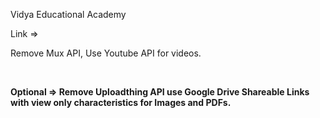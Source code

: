 Vidya Educational Academy

Link =>

<p>Remove Mux API, Use Youtube API for videos.</p>
<br/>
<p> <strong> Optional => Remove Uploadthing API use Google Drive Shareable Links with view only characteristics for Images and PDFs. </strong></p>